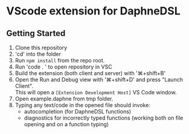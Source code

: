 # VScode extension for DaphneDSL

## Getting Started

1. Clone this repository
2. 'cd' into the folder
3. Run `npm install` from the repo root.
4. Run 'code . ' to open repository in VSC
5. Build the extension (both client and server) with '⌘+shift+B'
6. Open the Run and Debug view with '⌘+shift+D' and press "Launch Client".  
    This will open a `[Extension Development Host]` VS Code window.
7. Open example.daphne from tmp folder.
8. Typing any text/code in the opened file should invoke:
    - autocompletion (for DaphneDSL functions)
    - diagnostics for incorrectly typed functions (working both on file opening and on a function typing)